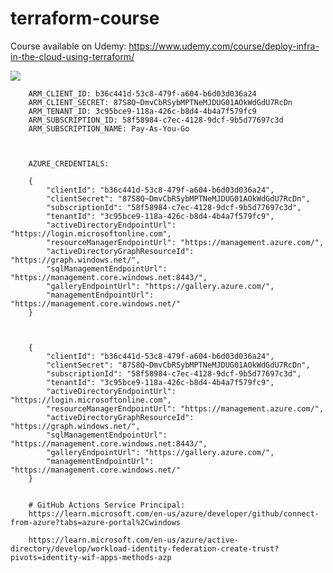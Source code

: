 ﻿# terraform-course

Course available on Udemy: https://www.udemy.com/course/deploy-infra-in-the-cloud-using-terraform/ 

<img src="https://github.com/HoussemDellai/terraform-course/blob/main/terraform_course.png?raw=true"/>




        ARM_CLIENT_ID: b36c441d-53c8-479f-a604-b6d03d036a24
        ARM_CLIENT_SECRET: 87S8Q~DmvCbRSybMPTNeMJDUG01AOkWdGdU7RcDn
        ARM_TENANT_ID: 3c95bce9-118a-426c-b8d4-4b4a7f579fc9
        ARM_SUBSCRIPTION_ID: 58f58984-c7ec-4128-9dcf-9b5d77697c3d
        ARM_SUBSCRIPTION_NAME: Pay-As-You-Go



        AZURE_CREDENTIALS:

        {
            "clientId": "b36c441d-53c8-479f-a604-b6d03d036a24",
            "clientSecret": "87S8Q~DmvCbRSybMPTNeMJDUG01AOkWdGdU7RcDn",
            "subscriptionId": "58f58984-c7ec-4128-9dcf-9b5d77697c3d",
            "tenantId": "3c95bce9-118a-426c-b8d4-4b4a7f579fc9",
            "activeDirectoryEndpointUrl": "https://login.microsoftonline.com",
            "resourceManagerEndpointUrl": "https://management.azure.com/",
            "activeDirectoryGraphResourceId": "https://graph.windows.net/",
            "sqlManagementEndpointUrl": "https://management.core.windows.net:8443/",
            "galleryEndpointUrl": "https://gallery.azure.com/",
            "managementEndpointUrl": "https://management.core.windows.net/"
        }



        {
            "clientId": "b36c441d-53c8-479f-a604-b6d03d036a24",
            "clientSecret": "87S8Q~DmvCbRSybMPTNeMJDUG01AOkWdGdU7RcDn",
            "subscriptionId": "58f58984-c7ec-4128-9dcf-9b5d77697c3d",
            "tenantId": "3c95bce9-118a-426c-b8d4-4b4a7f579fc9",
            "activeDirectoryEndpointUrl": "https://login.microsoftonline.com",
            "resourceManagerEndpointUrl": "https://management.azure.com/",
            "activeDirectoryGraphResourceId": "https://graph.windows.net/",
            "sqlManagementEndpointUrl": "https://management.core.windows.net:8443/",
            "galleryEndpointUrl": "https://gallery.azure.com/",
            "managementEndpointUrl": "https://management.core.windows.net/"
        }


        # GitHub Actions Service Principal:
        https://learn.microsoft.com/en-us/azure/developer/github/connect-from-azure?tabs=azure-portal%2Cwindows

        https://learn.microsoft.com/en-us/azure/active-directory/develop/workload-identity-federation-create-trust?pivots=identity-wif-apps-methods-azp